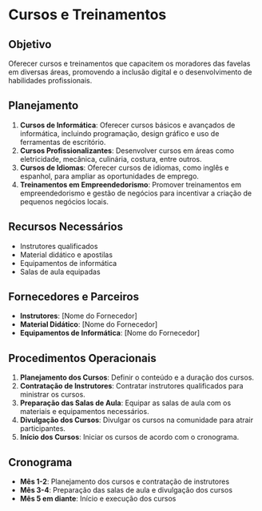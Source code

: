 
# Cursos e Treinamentos

## Objetivo
Oferecer cursos e treinamentos que capacitem os moradores das favelas em diversas áreas, promovendo a inclusão digital e o desenvolvimento de habilidades profissionais.

## Planejamento
1. **Cursos de Informática**: Oferecer cursos básicos e avançados de informática, incluindo programação, design gráfico e uso de ferramentas de escritório.
2. **Cursos Profissionalizantes**: Desenvolver cursos em áreas como eletricidade, mecânica, culinária, costura, entre outros.
3. **Cursos de Idiomas**: Oferecer cursos de idiomas, como inglês e espanhol, para ampliar as oportunidades de emprego.
4. **Treinamentos em Empreendedorismo**: Promover treinamentos em empreendedorismo e gestão de negócios para incentivar a criação de pequenos negócios locais.

## Recursos Necessários
- Instrutores qualificados
- Material didático e apostilas
- Equipamentos de informática
- Salas de aula equipadas

## Fornecedores e Parceiros
- **Instrutores**: [Nome do Fornecedor]
- **Material Didático**: [Nome do Fornecedor]
- **Equipamentos de Informática**: [Nome do Fornecedor]

## Procedimentos Operacionais
1. **Planejamento dos Cursos**: Definir o conteúdo e a duração dos cursos.
2. **Contratação de Instrutores**: Contratar instrutores qualificados para ministrar os cursos.
3. **Preparação das Salas de Aula**: Equipar as salas de aula com os materiais e equipamentos necessários.
4. **Divulgação dos Cursos**: Divulgar os cursos na comunidade para atrair participantes.
5. **Início dos Cursos**: Iniciar os cursos de acordo com o cronograma.

## Cronograma
- **Mês 1-2**: Planejamento dos cursos e contratação de instrutores
- **Mês 3-4**: Preparação das salas de aula e divulgação dos cursos
- **Mês 5 em diante**: Início e execução dos cursos
